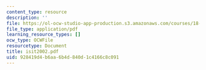 ```yaml
---
content_type: resource
description: ''
file: https://ol-ocw-studio-app-production.s3.amazonaws.com/courses/18-996-random-matrix-theory-and-its-applications-spring-2004/928419d4b6aa6b4d840d1c4166c8c091_isit2002.pdf
file_type: application/pdf
learning_resource_types: []
ocw_type: OCWFile
resourcetype: Document
title: isit2002.pdf
uid: 928419d4-b6aa-6b4d-840d-1c4166c8c091
---
```

